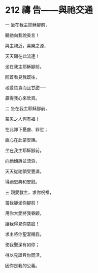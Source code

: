 # 212 禱 告——與祂交通

一 坐在我主耶穌腳前，

聽祂向我說美言！

與主親近，喜樂之源，

天天願在此流連！

坐在我主耶穌腳前，

回首看見我既往，

祂愛寶貴而且甘甜──

贏得我心來欣賞。

二 坐在我主耶穌腳前，

蒙恩之人何有福！

在此卸下憂慮、罪愆；

疲心在此蒙安撫。

坐在我主耶穌腳前，

向祂傾訴並流淚，

天天從祂領受豐滿，

得祂恩典和安慰。

三 親愛救主，求你祝福，

當我靜坐你腳前！

用你大愛將我眷顧，

讓我得見你慈臉！

求主將你聖潔賜我，

使我聖潔有如你；

得以見證與你同活，

因你是我的公義。

